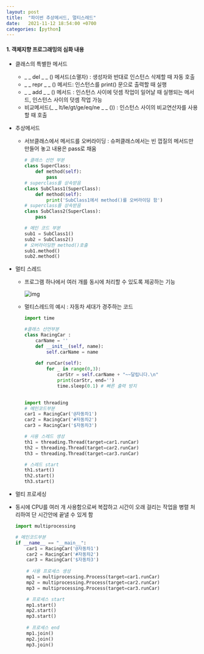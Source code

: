 ```yaml
---
layout: post
title:  "파이썬 추상메서드, 멀티스레드"
date:   2021-11-12 18:54:00 +0700
categories: [python]
---
```




#### 1. 객체지향 프로그래밍의 심화 내용

- 클래스의 특별한 메서드

  - _ _ del _ _ () 메서드(소멸자) : 생성자와 반대로 인스턴스 삭제할 때 자동 호출
  - _ _ repr _ _ () 메서드: 인스턴스를 print() 문으로 출력할 때 실행
  - _ _ add _ _ () 메서드 : 인스턴스 사이에 덧셈 작업이 일어날 때 실행되는 메서드, 인스턴스 사이의 덧셈 작업 가능
  - 비교메서드(_ _ lt/le/gt/ge/eq/ne _ _ ()) : 인스턴스 사이의 비교연산자를 사용할 때 호출 

- 추상메서드

  - 서브클래스에서 메서드를 오버라이딩 : 슈퍼클래스에서는 빈 껍질의 메서드만 만들어 놓고 내용은 pass로 채움

    ```python
    # 클래스 선언 부분
    class SuperClass:
    	def method(self):
    		pass
    # superclass를 상속받음
    class SubClass1(SuperClass):
    	def method(self):
    		print('SubClass1에서 method()를 오버라이딩 함')
    # superclass를 상속받음	
    class SubClass2(SuperClass):
    	pass
    
    # 메인 코드 부분
    sub1 = SubClass1()
    sub2 = SubClass2()
    # 오버라이딩한 method()호출
    sub1.method()
    sub2.method()
    ```

  

- 멀티 스레드

  - 프로그램 하나에서 여러 개를 동시에 처리할 수 있도록 제공하는 기능


    ![img](https://blog.kakaocdn.net/dn/EX7zQ/btq1IqEQAKm/rmj8CxAvnltt6IFXYE8rI1/img.png)

     

  - 멀티스레드의 예시 : 자동차 세대가 경주하는 코드

    ```python
    import time
    
    #클래스 선언부분
    class RacingCar :
    	carName = ''
    	def __init__(self, name):
    		self.carName = name
    	
    	def runCar(self):
    		for _ in range(0,3):
    			carStr = self.carName + "~~달립니다.\n"
    			print(carStr, end='')
    			time.sleep(0.1) # 빠른 출력 방지
    			
    ```

    ```python
    import threading
    # 메인코드부분
    car1 = RacingCar('@자동차1')
    car2 = RacingCar('#자동차2')
    car3 = RacingCar('$자동차3')
    
    # 사용 스레드 생성
    th1 = threading.Thread(target=car1.runCar)
    th2 = threading.Thread(target=car2.runCar)
    th3 = threading.Thread(target=car3.runCar)
    
    # 스레드 start
    th1.start()
    th2.start()
    th3.start()
    ```

-  멀티 프로세싱

  - 동시에 CPU를 여러 개 사용함으로써 복잡하고 시간이 오래 걸리는 작업을 병렬 처리하여 단 시간안에 끝낼 수 있게 함

    ```python
    import multiprocessing
    
    # 메인코드부분
    if __name__ == "__main__":
    	car1 = RacingCar('@자동차1')
    	car2 = RacingCar('#자동차2')
    	car3 = RacingCar('$자동차3')
    	
    	# 사용 프로세스 생성
        mp1 = multiprocessing.Process(target=car1.runCar)
        mp2 = multiprocessing.Process(target=car2.runCar)
        mp3 = multiprocessing.Process(target=car3.runCar)
    
        # 프로세스 start
        mp1.start()
        mp2.start()
        mp3.start()
        
        # 프로세스 end
        mp1.join()
        mp2.join()
        mp3.join()
    ```

    

